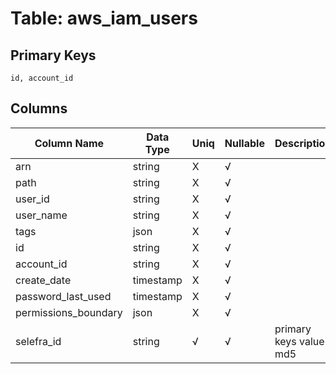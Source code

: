 # Table: aws_iam_users

## Primary Keys 

```
id, account_id
```


## Columns 

|  Column Name   |  Data Type  | Uniq | Nullable | Description | 
|  ----  | ----  | ----  | ----  | ---- | 
| arn | string | X | √ |  | 
| path | string | X | √ |  | 
| user_id | string | X | √ |  | 
| user_name | string | X | √ |  | 
| tags | json | X | √ |  | 
| id | string | X | √ |  | 
| account_id | string | X | √ |  | 
| create_date | timestamp | X | √ |  | 
| password_last_used | timestamp | X | √ |  | 
| permissions_boundary | json | X | √ |  | 
| selefra_id | string | √ | √ | primary keys value md5 | 


